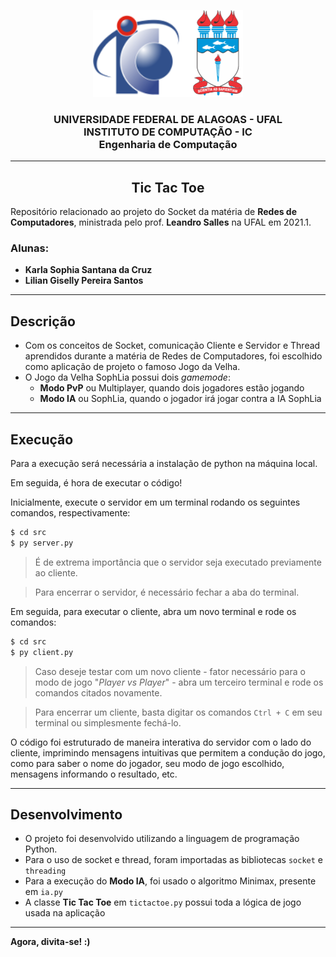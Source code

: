 <p align="center">
  <img src= logo.png />
</p>

<h3 align="center"><strong> UNIVERSIDADE FEDERAL DE ALAGOAS - UFAL </strong><br /> <strong> INSTITUTO DE COMPUTAÇÃO - IC </strong> <br /> <strong> Engenharia de Computação </strong></h3 >

---

<h2 align= "center"><strong> Tic Tac Toe </strong></h3>

Repositório relacionado ao projeto do Socket da matéria de **Redes de Computadores**, ministrada pelo prof. **Leandro Salles** na UFAL em 2021.1.

### Alunas:

- **Karla Sophia Santana da Cruz**
- **Lilian Giselly Pereira Santos**

---

## Descrição

- Com os conceitos de Socket, comunicação Cliente e Servidor e Thread aprendidos durante a matéria de Redes de Computadores, foi escolhido como aplicação de projeto o famoso Jogo da Velha.
- O Jogo da Velha SophLia possui dois _gamemode_:
  - **Modo PvP** ou Multiplayer, quando dois jogadores estão jogando
  - **Modo IA** ou SophLia, quando o jogador irá jogar contra a IA SophLia

---

## Execução

Para a execução será necessária a instalação de python na máquina local.

Em seguida, é hora de executar o código!

Inicialmente, execute o servidor em um terminal rodando os seguintes comandos, respectivamente:

```bash
$ cd src
$ py server.py
```

> É de extrema importância que o servidor seja executado previamente ao cliente.

> Para encerrar o servidor, é necessário fechar a aba do terminal.

Em seguida, para executar o cliente, abra um novo terminal e rode os comandos:

```bash
$ cd src
$ py client.py
```

> Caso deseje testar com um novo cliente - fator necessário para o modo de jogo "_Player vs Player_" - abra um terceiro terminal e rode os comandos citados novamente.

> Para encerrar um cliente, basta digitar os comandos `Ctrl + C` em seu terminal ou simplesmente fechá-lo.

O código foi estruturado de maneira interativa do servidor com o lado do cliente, imprimindo mensagens intuitivas que permitem a condução do jogo, como para saber o nome do jogador, seu modo de jogo escolhido, mensagens informando o resultado, etc.

---

## Desenvolvimento

- O projeto foi desenvolvido utilizando a linguagem de programação Python.
- Para o uso de socket e thread, foram importadas as bibliotecas <code>socket</code> e <code>threading</code>
- Para a execução do **Modo IA**, foi usado o algoritmo Minimax, presente em <code>ia.py</code>
- A classe **Tic Tac Toe** em <code>tictactoe.py</code> possui toda a lógica de jogo usada na aplicação

---

**Agora, divita-se! :)**
